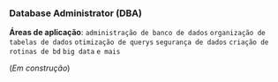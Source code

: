 
### Database Administrator (DBA)

**Áreas de aplicação**:
`administração de banco de dados`
`organização de tabelas de dados`
`otimização de querys`
`segurança de dados`
`criação de rotinas de bd`
`big data`
`e mais`

(*Em construção*)